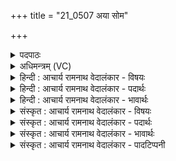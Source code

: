 +++
title = "21_0507 अया सोम"

+++
<details><summary>पदपाठः</summary>

अ꣣या꣢। सो꣣म। सुकृत्य꣡या꣢। सु꣣। कृत्य꣡या꣢। म꣣हा꣢न्। सन्। अ꣣भि꣢। अ꣣वर्धथाः। मन्दानः꣢। इत्। वृ꣣षायसे। ५०७।
</details>

<details><summary>अधिमन्त्रम् (VC)</summary>

- पवमानः सोमः
- कविर्भार्गवः
- गायत्री
- षड्जः
- पावमानं काण्डम्
</details>

<details><summary>हिन्दी : आचार्य रामनाथ वेदालंकार - विषयः</summary>

अगले मन्त्र में सोम परमात्मा क्या करता है, यह वर्णित है।
</details>

<details><summary>हिन्दी : आचार्य रामनाथ वेदालंकार - पदार्थः</summary>

पदार्थान्वय -  हे (सोम) रसागार परमेश्वर ! (महान् सन्) महान् होते हुए आप (अया) इस (सुकृत्यया) स्तुति-गान रूप शुभ क्रिया से (अभ्यवर्द्धथाः) हृदय में वृद्धि को प्राप्त हो गये हो। आप (मन्दानः) आनन्द प्रदान करते हुए (इत्) सचमुच (वृषायसे) वृष्टिकर्ता बादल के समान आचरण करते हो, अर्थात् जैसे बादल जल बरसाता हुआ सब प्राणियों को और ओषधि-वनस्पति आदियों को तृप्त करता है, वैसे ही आप आनन्द की वर्षा करके हमें तृप्त करते हो ॥११॥
</details>

<details><summary>हिन्दी : आचार्य रामनाथ वेदालंकार - भावार्थः</summary>

भावार्थ -  जैसे-जैसे स्तोता स्तुतिगान से परमेश्वर की आराधना करता है, वैसे-वैसे परमेश्वर आनन्द की वृष्टि से उसे प्रसन्न करता है ॥११॥
</details>

<details><summary>संस्कृत : आचार्य रामनाथ वेदालंकार - विषयः</summary>

अथ सोमः परमात्मा किं करोतीत्याह।
</details>

<details><summary>संस्कृत : आचार्य रामनाथ वेदालंकार - पदार्थः</summary>

पदार्थान्वय -  हे (सोम) रसागार परमेश्वर ! (महान् सन्) पूज्यो भवन् त्वम् (अया) अनया (सुकृत्यया) स्तुतिगानरूपया शोभनक्रियया (अभ्यवर्धथाः) हृदयेऽभिवृद्धिं गतोऽसि। त्वम् (मन्दानः) आनन्दं प्रयच्छन् (इत्) सत्यमेव (वृषायसे) वृषो वर्षको मेघः इवाचरसि, यथा मेघो जलं वर्षन् सर्वान् प्राणिनः ओषधिवनस्पत्यादींश्च तर्पयति तथैव त्वमानन्दवर्षणेनास्मान् तर्पयसीत्यर्थः ॥११॥
</details>

<details><summary>संस्कृत : आचार्य रामनाथ वेदालंकार - भावार्थः</summary>

भावार्थ -  यथा यथा स्तोता स्तुतिगानेन परमेश्वरमाराध्नोति तथा तथा परमेश्वर आनन्दवर्षणेन तं प्रफुल्लयति ॥११॥
</details>

<details><summary>संस्कृत : आचार्य रामनाथ वेदालंकार - पादटिप्पनी</summary>

टिप्पनी -   १. ऋ० ९।४७।१, ‘अया सोमः सुकृत्यया महश्चिदभ्यवर्धत। मन्दान उद्वृषायसे’ ॥ इति पाठः।
</details>
